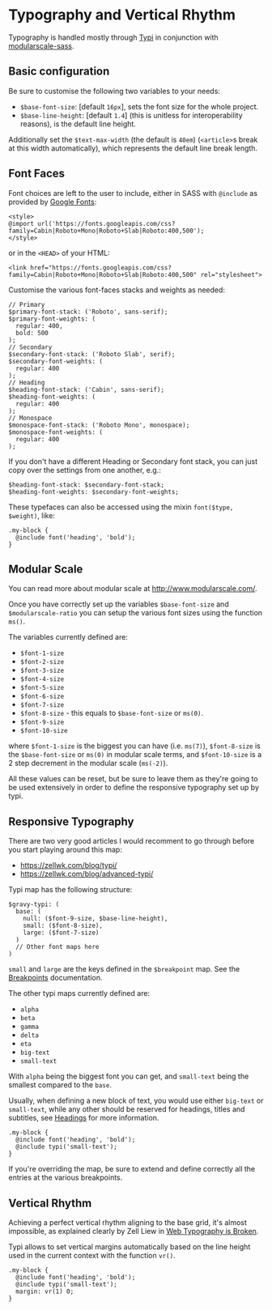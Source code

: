 # Typography and Vertical Rhythm

Typography is handled mostly through [Typi](https://github.com/zellwk/typi) in conjunction with [modularscale-sass](https://github.com/modularscale/modularscale-sass).

## Basic configuration

Be sure to customise the following two variables to your needs:

- `$base-font-size`: [default `16px`], sets the font size for the whole project.
- `$base-line-height`: [default `1.4`] (this is unitless for interoperability reasons), is the default line height.

Additionally set the `$text-max-width` (the default is `40em`) (`<article>`s break at this width automatically), which represents the default line break length.

## Font Faces

Font choices are left to the user to include, either in SASS with `@include` as provided by [Google Fonts](http://fonts.google.com):

    <style>
    @import url('https://fonts.googleapis.com/css?family=Cabin|Roboto+Mono|Roboto+Slab|Roboto:400,500');
    </style>

or in the `<HEAD>` of your HTML:

    <link href="https://fonts.googleapis.com/css?family=Cabin|Roboto+Mono|Roboto+Slab|Roboto:400,500" rel="stylesheet">

Customise the various font-faces stacks and weights as needed:

    // Primary
    $primary-font-stack: ('Roboto', sans-serif);
    $primary-font-weights: (
      regular: 400,
      bold: 500
    );
    // Secondary
    $secondary-font-stack: ('Roboto Slab', serif);
    $secondary-font-weights: (
      regular: 400
    );
    // Heading
    $heading-font-stack: ('Cabin', sans-serif);
    $heading-font-weights: (
      regular: 400
    );
    // Monospace
    $monospace-font-stack: ('Roboto Mono', monospace);
    $monospace-font-weights: (
      regular: 400
    );

If you don't have a different Heading or Secondary font stack, you can just copy over the settings from one another, e.g.:

    $heading-font-stack: $secondary-font-stack;
    $heading-font-weights: $secondary-font-weights;


These typefaces can also be accessed using the mixin `font($type, $weight)`, like:

    .my-block {
      @include font('heading', 'bold');
    }

## Modular Scale

You can read more about modular scale at <http://www.modularscale.com/>.

Once you have correctly set up the variables `$base-font-size` and `$modularscale-ratio` you can setup the various font sizes using the function `ms()`.

The variables currently defined are:

- `$font-1-size`
- `$font-2-size`
- `$font-3-size`
- `$font-4-size`
- `$font-5-size`
- `$font-6-size`
- `$font-7-size`
- `$font-8-size` - this equals to `$base-font-size` or `ms(0)`.
- `$font-9-size`
- `$font-10-size`

where `$font-1-size` is the biggest you can have (i.e. `ms(7)`), `$font-8-size` is the `$base-font-size` or `ms(0)` in modular scale terms, and `$font-10-size` is a 2 step decrement in the modular scale (`ms(-2)`).

All these values can be reset, but be sure to leave them as they're going to be used extensively in order to define the responsive typography set up by typi.

## Responsive Typography

There are two very good articles I would recomment to go through before you start playing around this map:

 - <https://zellwk.com/blog/typi/>
 - <https://zellwk.com/blog/advanced-typi/>

Typi map has the following structure:

    $gravy-typi: (
      base: (
        null: ($font-9-size, $base-line-height),
        small: ($font-8-size),
        large: ($font-7-size)
      )
      // Other font maps here
    )

`small` and `large` are the keys defined in the `$breakpoint` map. See the [Breakpoints](breakpoints.md) documentation.

The other typi maps currently defined are:

 - `alpha`
 - `beta`
 - `gamma`
 - `delta`
 - `eta`
 - `big-text`
 - `small-text`

With `alpha` being the biggest font you can get, and `small-text` being the smallest compared to the `base`.

Usually, when defining a new block of text, you would use either `big-text` or `small-text`, while any other should be reserved for headings, titles and subtitles, see [Headings](headings.md) for more information.

    .my-block {
      @include font('heading', 'bold');
      @include typi('small-text');
    }

If you're overriding the map, be sure to extend and define correctly all the entries at the various breakpoints.

## Vertical Rhythm

Achieving a perfect vertical rhythm aligning to the base grid, it's almost impossible, as explained clearly by Zell Liew in [Web Typography is Broken](https://zellwk.com/blog/web-typography-broken/).

Typi allows to set vertical margins automatically based on the line height used in the current context with the function `vr()`.

    .my-block {
      @include font('heading', 'bold');
      @include typi('small-text');
      margin: vr(1) 0;
    }
